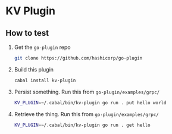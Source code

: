 # KV Plugin

## How to test

1. Get the `go-plugin` repo
   ```bash
   git clone https://github.com/hashicorp/go-plugin
   ```
1. Build this plugin
   ```bash
   cabal install kv-plugin
   ```
1. Persist something. Run this from `go-plugin/examples/grpc/`
   ```bash
   KV_PLUGIN=~/.cabal/bin/kv-plugin go run . put hello world
   ```
1. Retrieve the thing. Run this from `go-plugin/examples/grpc/`
   ```bash
   KV_PLUGIN=~/.cabal/bin/kv-plugin go run . get hello
   ```
